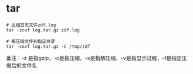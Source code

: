# tar

```
# 压缩日志文件zdf.log
tar -zcvf log.tar.gz zdf.log 
```

```
# 解压缩文件到指定目录
tar -zxvf log.tar.gz -C /tmp/zdf
```
备注：-z 是指gzip，-c是指压缩，-x是指解压缩，-v是指显示过程，-f是指定压缩后的文件名